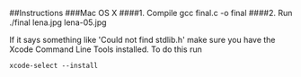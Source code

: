 ##Instructions
###Mac OS X
####1. Compile
	gcc final.c -o final
####2. Run
	./final lena.jpg lena-05.jpg
	
If it says something like 'Could not find stdlib.h' make sure you have the Xcode Command Line Tools installed.
To do this run 
```
xcode-select --install
```
